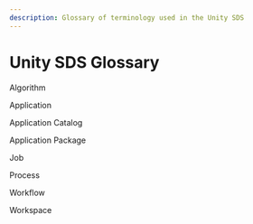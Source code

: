 ```yaml
---
description: Glossary of terminology used in the Unity SDS
---
```


# Unity SDS Glossary

Algorithm

Application

Application Catalog

Application Package

Job

Process

Workflow

Workspace

